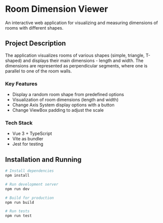 # Room Dimension Viewer

An interactive web application for visualizing and measuring dimensions of rooms with different shapes.

## Project Description

The application visualizes rooms of various shapes (simple, triangle, T-shaped) and displays their main dimensions -
length and width. The dimensions are represented as perpendicular segments, where one is parallel to one of the room
walls.

### Key Features

- Display a random room shape from predefined options
- Visualization of room dimensions (length and width)
- Change Axis System display options with a button
- Change ViewBox padding to adjust the scale

### Tech Stack

- Vue 3 + TypeScript
- Vite as bundler
- Jest for testing

## Installation and Running

```bash
# Install dependencies
npm install

# Run development server
npm run dev

# Build for production
npm run build

# Run tests
npm run test